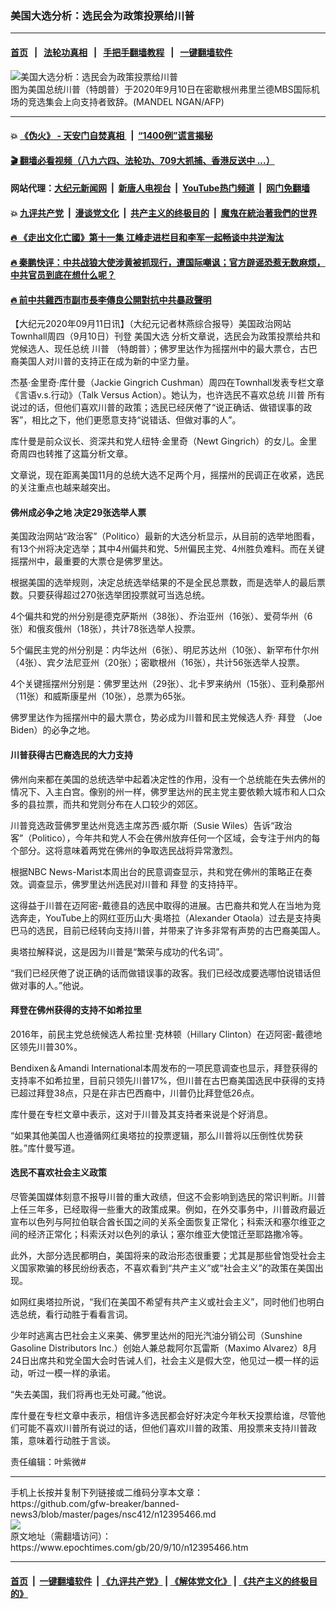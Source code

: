 ### 美国大选分析：选民会为政策投票给川普
------------------------

#### [首页](https://github.com/gfw-breaker/banned-news3/blob/master/README.md) &nbsp;&nbsp;|&nbsp;&nbsp; [法轮功真相](https://github.com/begood0513/basic/blob/master/README.md)  &nbsp;&nbsp;|&nbsp;&nbsp; [手把手翻墙教程](https://github.com/gfw-breaker/guides/wiki)  &nbsp;&nbsp;|&nbsp;&nbsp; [一键翻墙软件](https://github.com/gfw-breaker/nogfw/blob/master/README.md)  



<div><img alt="美国大选分析：选民会为政策投票给川普" class="attachment-djy_600_400 size-djy_600_400 wp-post-image" src="https://i.epochtimes.com/assets/uploads/2020/09/000_8PP9MQ-600x400.jpg"/>
<div class="caption">
 图为美国总统川普（特朗普）于2020年9月10日在密歇根州弗里兰德MBS国际机场的竞选集会上向支持者致辞。(MANDEL NGAN/AFP)
</div></div><hr/>

#### 💥 [《伪火》 - 天安门自焚真相 ](http://141.164.51.119:10000/videos/blog/weihuo.html)&nbsp; |&nbsp; [“1400例”谎言揭秘  ](http://141.164.51.119:10000/videos/blog/jiexi1400.html)

#### [ 🎬  翻墙必看视频（八九六四、法轮功、709大抓捕、香港反送中 ...）](https://github.com/gfw-breaker/links/blob/master/banned.md)

#### 网站代理：[大纪元新闻网](http://167.172.10.89:10080/gb/) &nbsp;|&nbsp; [新唐人电视台](http://167.172.10.89:8808/gb/)  &nbsp;|&nbsp; [YouTube热门频道](http://158.247.203.241/youtube.html) &nbsp;|&nbsp; [网门免翻墙](http://158.247.203.241:11000/show.aspx?name=ogHome)

#### 💥 [九评共产党](http://141.164.51.119:10000/videos/res/jiuping/)&nbsp; |&nbsp; [漫谈党文化](http://141.164.51.119:10000/videos/res/mtdwh/)&nbsp; |&nbsp; [共产主义的终极目的](http://141.164.51.119:10000/videos/res/zjmd/)&nbsp; |&nbsp; [魔鬼在統治著我們的世界](http://141.164.51.119:10000/videos/res/TheSpecter/)  

#### [ 🔥  《走出文化亡國》第十一集 江峰走进栏目和李军一起畅谈中共逆淘汰](http://141.164.51.119:10000/videos/news/../res/zcwhwg/index.html)

#### [ 🔥  秦鹏快评：中共战狼大使涉黄被抓现行，遭国际嘲讽；官方辟谣恐惹无数麻烦，中共官员到底在想什么呢？](http://141.164.51.119:10000/videos/news/qp03.html)

#### [ 🔥  前中共雞西市副市長李傳良公開對抗中共暴政聲明](http://141.164.51.119:10000/videos/news/../tui/index.html)

<div><p>
 【大纪元2020年09月11日讯】（大纪元记者林燕综合报导）美国政治网站Townhall周四（9月10日）刊登
 <ok href="https://www.epochtimes.com/gb/tag/%E7%BE%8E%E5%9B%BD%E5%A4%A7%E9%80%89.html">
  美国大选
 </ok>
 分析文章说，选民会为政策投票给共和党候选人、现任总统
 <ok href="https://www.epochtimes.com/gb/tag/%E5%B7%9D%E6%99%AE.html">
  川普
 </ok>
 （特朗普）；佛罗里达作为摇摆州中的最大票仓，古巴裔美国人对川普的支持正在成为新的中坚力量。
</p>
<p>
 杰基·金里奇·库什曼（Jackie Gingrich Cushman）周四在Townhall发表专栏文章《言语v.s.行动》（Talk Versus Action）。她认为，也许选民不喜欢总统
 <ok href="https://www.epochtimes.com/gb/tag/%E5%B7%9D%E6%99%AE.html">
  川普
 </ok>
 所有说过的话，但他们喜欢川普的政策；选民已经厌倦了“说正确话、做错误事的政客”，相比之下，他们更愿意支持“说错话、但做对事的人”。
</p>
<p>
 库什曼是前众议长、资深共和党人纽特·金里奇（Newt Gingrich）的女儿。金里奇周四也转推了这篇分析文章。
</p>
<p>
 文章说，现在距离美国11月的总统大选不足两个月，摇摆州的民调正在收紧，选民的关注重点也越来越突出。
</p>
<h4>
 佛州成必争之地 决定29张选举人票
</h4>
<p>
 美国政治网站“政治客”（Politico）最新的大选分析显示，从目前的选举地图看，有13个州将决定选举；其中4州偏共和党、5州偏民主党、4州胜负难料。而在关键摇摆州中，最重要的大票仓是佛罗里达。
</p>
<p>
 根据美国的选举规则，决定总统选举结果的不是全民总票数，而是选举人的最后票数。只要获得超过270张选举团投票就可当选总统。
</p>
<p>
 4个偏共和党的州分别是德克萨斯州（38张）、乔治亚州（16张）、爱荷华州（6张）和俄亥俄州（18张），共计78张选举人投票。
</p>
<p>
 5个偏民主党的州分别是：内华达州（6张）、明尼苏达州（10张）、新罕布什尔州（4张）、宾夕法尼亚州（20张）；密歇根州（16张），共计56张选举人投票。
</p>
<p>
 4个关键摇摆州分别是：佛罗里达州（29张）、北卡罗来纳州（15张）、亚利桑那州（11张）和威斯康星州（10张），总票为65张。
</p>
<p>
 佛罗里达作为摇摆州中的最大票仓，势必成为川普和民主党候选人乔·
 <ok href="https://www.epochtimes.com/gb/tag/%E6%8B%9C%E7%99%BB.html">
  拜登
 </ok>
 （Joe Biden）的必争之地。
</p>
<h4>
 川普获得古巴裔选民的大力支持
</h4>
<p>
 佛州向来都在美国的总统选举中起着决定性的作用，没有一个总统能在失去佛州的情况下、入主白宫。像别的州一样，佛罗里达州的民主党主要依赖大城市和人口众多的县拉票，而共和党则分布在人口较少的郊区。
</p>
<p>
 川普竞选政营佛罗里达州竞选主席苏西·威尔斯（Susie Wiles）告诉“政治客”（Politico），今年共和党人不会在佛州放弃任何一个区域，会专注于州内的每个部分。这将意味着两党在佛州的争取选民战将异常激烈。
</p>
<p>
 根据NBC News-Marist本周出台的民意调查显示，共和党在佛州的策略正在奏效。调查显示，佛罗里达州选民对川普和
 <ok href="https://www.epochtimes.com/gb/tag/%E6%8B%9C%E7%99%BB.html">
  拜登
 </ok>
 的支持持平。
</p>
<p>
 这得益于川普在迈阿密-戴德县的选民中取得的进展。古巴裔共和党人在当地为竞选奔走，YouTube上的网红亚历山大·奥塔拉（Alexander Otaola）过去是支持奥巴马的选民，目前已经转向支持川普，并带来了许多非常有声势的古巴裔美国人。
</p>
<p>
 奥塔拉解释说，这是因为川普是“繁荣与成功的代名词”。
</p>
<p>
 “我们已经厌倦了说正确的话而做错误事的政客。我们已经改成要选哪怕说错话但做对事的人。”他说。
</p>
<h4>
 拜登在佛州获得的支持不如希拉里
</h4>
<p>
 2016年，前民主党总统候选人希拉里·克林顿（Hillary Clinton）在迈阿密-戴德地区领先川普30%。
</p>
<p>
 Bendixen＆Amandi International本周发布的一项民意调查也显示，拜登获得的支持率不如希拉里，目前只领先川普17%，但川普在古巴裔美国选民中获得的支持已超过拜登38点，只是在非古巴西裔中，川普仍比拜登低26点。
</p>
<p>
 库什曼在专栏文章中表示，这对于川普及其支持者来说是个好消息。
</p>
<p>
 “如果其他美国人也遵循网红奥塔拉的投票逻辑，那么川普将以压倒性优势获胜。”库什曼写道。
</p>
<h4>
 选民不喜欢社会主义政策
</h4>
<p>
 尽管美国媒体刻意不报导川普的重大政绩，但这不会影响到选民的常识判断。川普上任三年多，已经取得一些重大的政策成果。例如，在外交事务中，川普政府最近宣布以色列与阿拉伯联合酋长国之间的关系全面恢复正常化；科索沃和塞尔维亚之间的经济正常化；科索沃对以色列的承认；塞尔维亚大使馆迁至耶路撒冷等。
</p>
<p>
 此外，大部分选民都明白，美国将来的政治形态很重要；尤其是那些曾饱受社会主义国家欺骗的移民纷纷表态，不喜欢看到“共产主义”或“社会主义”的政策在美国出现。
</p>
<p>
 如网红奥塔拉所说，“我们在美国不希望有共产主义或社会主义”，同时他们也明白选总统，看行动胜于看看言词。
</p>
<p>
 少年时逃离古巴社会主义来美、佛罗里达州的阳光汽油分销公司（Sunshine Gasoline Distributors Inc.）创始人兼总裁阿尔瓦雷斯（Maximo Alvarez）8月24日出席共和党全国大会时告诫人们，社会主义是假大空，他见过一模一样的运动，听过一模一样的承诺。
</p>
<p>
 “失去美国，我们将再也无处可藏。”他说。
</p>
<p>
 库什曼在专栏文章中表示，相信许多选民都会好好决定今年秋天投票给谁，尽管他们可能不喜欢川普所有说过的话，但他们喜欢川普的政策、用投票来支持川普政策，意味着行动胜于言谈。
</p>
<p>
 责任编辑：叶紫微#
</p>
</div>
<hr/>
手机上长按并复制下列链接或二维码分享本文章：<br/>
https://github.com/gfw-breaker/banned-news3/blob/master/pages/nsc412/n12395466.md <br/>
<a href='https://github.com/gfw-breaker/banned-news3/blob/master/pages/nsc412/n12395466.md'><img src='https://github.com/gfw-breaker/banned-news3/blob/master/pages/nsc412/n12395466.md.png'/></a> <br/>
原文地址（需翻墙访问）：https://www.epochtimes.com/gb/20/9/10/n12395466.htm


------------------------
#### [首页](https://github.com/gfw-breaker/banned-news3/blob/master/README.md) &nbsp;|&nbsp; [一键翻墙软件](https://github.com/gfw-breaker/nogfw/blob/master/README.md) &nbsp;| [《九评共产党》](https://github.com/gfw-breaker/9ping.md/blob/master/README.md#九评之一评共产党是什么) | [《解体党文化》](https://github.com/gfw-breaker/jtdwh.md/blob/master/README.md) | [《共产主义的终极目的》](https://github.com/gfw-breaker/gczydzjmd.md/blob/master/README.md)


<img src='http://gfw-breaker.win/banned-news3/pages/nsc412/n12395466.md' width='0px' height='0px'/>